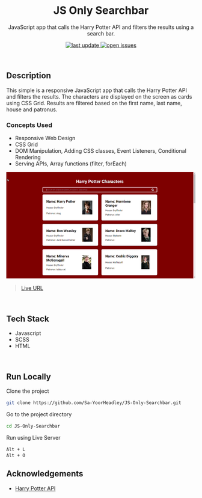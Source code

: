 <div align="center">

  <h1>JS Only Searchbar</h1>
  
  <p>
    JavaScript app that calls the Harry Potter API and filters the results using a search bar.
  </p>
  
<!-- Badges -->
<p>
  <a href="">
    <img src="https://img.shields.io/github/last-commit/Sa-YoorHeadley/JS-Only-Searchbar" alt="last update" />
  </a>
  <a href="https://github.com/Sa-YoorHeadley/JS-Only-Searchbar/issues/">
    <img src="https://img.shields.io/github/issues/Sa-YoorHeadley/JS-Only-Searchbar" alt="open issues" />
  </a>
</p>
</div>

<br />

## Description 
This simple is a responsive JavaScript app that calls the Harry Potter API and filters the results. The characters are displayed on the screen as cards using CSS Grid. Results are filtered based on the first name, last name, house and patronus.

### Concepts Used
- Responsive Web Design
- CSS Grid
- DOM Manipulation, Adding CSS classes, Event Listeners, Conditional Rendering
- Serving APIs, Array functions (filter, forEach)

<!-- Video -->
<div align="center"> 
  <img src="https://github.com/Sa-YoorHeadley/JS-Only-Searchbar/blob/main/assets/Preview.gif?raw=true" alt="screenshot" />
</div>

> [Live URL](https://sa-yoorheadley.github.io/JS-Only-Searchbar/)

<br />

<!-- TechStack -->
## Tech Stack
  <ul>
    <li>Javascript</li>
    <li>SCSS</li>
    <li>HTML</li>
  </ul>

<br />

<!-- Run Locally -->
## Run Locally

Clone the project

```bash
git clone https://github.com/Sa-YoorHeadley/JS-Only-Searchbar.git
```

Go to the project directory

```bash
cd JS-Only-Searchbar
```

Run using Live Server
```
Alt + L 
Alt + O
```

<!-- Acknowledgements -->
## Acknowledgements

- [Harry Potter API](http://hp-api.herokuapp.com)
